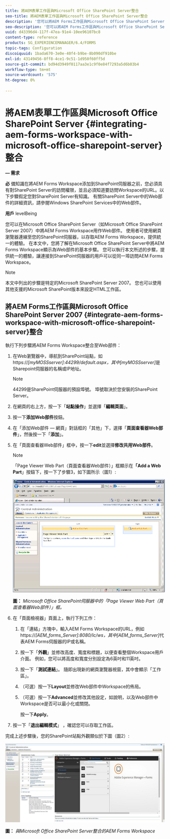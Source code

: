 ```yaml
---
title: 將AEM表單工作區與Microsoft Office SharePoint Server整合
seo-title: 將AEM表單工作區與Microsoft Office SharePoint Server整合
description: '您可以將AEM Forms工作區與Microsoft Office SharePoint Server整合。 '
seo-description: '您可以將AEM Forms工作區與Microsoft Office SharePoint Server整合。 '
uuid: d43396d4-117f-47ea-91e4-10ee96107bc8
content-type: reference
products: SG_EXPERIENCEMANAGER/6.4/FORMS
topic-tags: Configuration
discoiquuid: 1bada670-3e0e-40f4-b9be-8b090df910be
exl-id: 43149456-8ff8-4ce1-9c51-1d950f60ff5d
source-git-commit: bd94d3949f0117aa3e1c9f0e84f7293a5d6b03b4
workflow-type: tm+mt
source-wordcount: '575'
ht-degree: 0%

---
```


# 將AEM表單工作區與Microsoft Office SharePoint Server {#integrating-aem-forms-workspace-with-microsoft-office-sharepoint-server}整合

**— 需求**

**必**
備知識在將AEM Forms Workspace添加到SharePoint伺服器之前，您必須具有對SharePoint Server的訪問權限，並且必須知道要訪問Workspace的URL。以下步驟假定您對SharePoint Server有知識。 有關SharePoint Server中的Web部件的詳細資訊，請參閱Windows SharePoint Services中的Web部件。

**用戶**
levelBeing

您可以在Microsoft Office SharePoint Server（如Microsoft Office SharePoint Server 2007）中將AEM Forms Workspace用作Web部件。 使用者可使用網頁瀏覽器連線至您的SharePoint伺服器，以存取AEM Forms Workspace，提供統一的體驗。 在本文中，您將了解在Microsoft Office SharePoint Server中將AEM Forms Workspace顯示為Web部件的基本步驟。 您可以執行本文所述的步驟，提供統一的體驗，讓連接到SharePoint伺服器的用戶可以從同一埠訪問AEM Forms Workspace。

>[!NOTE]
>
>本文中列出的步驟是特定的Microsoft SharePoint Server 2007。 您也可以使用其他支援的Microsoft SharePoint版本來設定HTML工作區。

## 將AEM Forms工作區與Microsoft Office SharePoint Server 2007 {#integrate-aem-forms-workspace-with-microsoft-office-sharepoint-server}整合

執行下列步驟將AEM Forms Workspace整合至Web部件：

1. 在Web瀏覽器中，導航到SharePoint站點，如https://*[myMOSSserver]:*44299/default.aspx，其中&#x200B;*[myMOSSserver]*&#x200B;是Sharepoint伺服器的名稱或IP地址。

   >[!NOTE]
   >
   >44299是SharePoint伺服器的預設埠號。 埠號取決於您安裝的SharePoint Server。

1. 在網頁的右上方，按一下「**站點操作**」並選擇「**編輯頁面**」。
1. 按一下&#x200B;**添加Web部件**&#x200B;按鈕。
1. 在「添加Web部件 — 網頁」對話框的「其他」下，選擇「**頁面查看器Web部件**」，然後按一下「**添加**」。
1. 在「頁面查看器Web部件」框中，按一下&#x200B;**edit**&#x200B;並選擇&#x200B;**修改共用Web部件**。

   >[!NOTE]
   >
   >「Page Viewer Web Part（頁面查看器Web部件）」框顯示在&#x200B;**「Add a Web Part**」按鈕下，按一下了步驟3，如下圖所示（圖1）:

   ![Microsoft Office SharePoint伺服器中的「頁面查看器Web部件」框。](assets/page-viewer-web-part-box-in-microsoft-office-sharepoint-server.png)

   **圖：** *Microsoft Office SharePoint伺服器中的「Page Viewer Web Part（頁面查看器Web部件）」框。*

1. 在「頁面檢視器」頁面上，執行下列工作：

   1. 在「連結」方塊中，輸入AEM Forms Workspace的URL，例如https://*[AEM_forms_Server]:*8080/lc/ws，其中&#x200B;*[AEM_forms_Server]*&#x200B;代表AEM Forms伺服器的IP或名稱。
   1. 按一下「**外觀**」並修改高度、寬度和標題，以便查看整個Workspace用戶介面。 例如，您可以將高度和寬度分別設定為6英吋和11英吋。
   1. 按一下「**測試連結**」。 隨即出現新的網頁瀏覽器視窗，其中會顯示「工作區」。
   1. （可選）按一下&#x200B;**Layout**&#x200B;並修改Web部件中Workspace的佈局。
   1. （可選）按一下&#x200B;**Advanced**&#x200B;並修改其他設定，如說明，以及Web部件中Workspace是否可以最小化或關閉。

      按一下&#x200B;**Apply**。

1. 按一下「**退出編輯模式**」 ，確認您可以存取工作區。

完成上述步驟後，您的SharePoint站點外觀類似於下圖（圖2）:

![AEM Forms Workspace與Microsoft Office SharePoint Server整合](assets/aem-forms-workspace.jpg)

**圖：** *與Microsoft Office SharePoint Server整合的AEM Forms Workspace*
